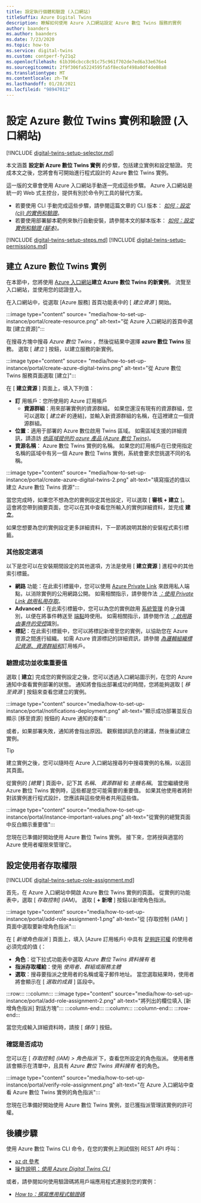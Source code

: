 ```yaml
---
title: 設定執行個體和驗證 (入口網站)
titleSuffix: Azure Digital Twins
description: 瞭解如何使用 Azure 入口網站設定 Azure 數位 Twins 服務的實例
author: baanders
ms.author: baanders
ms.date: 7/23/2020
ms.topic: how-to
ms.service: digital-twins
ms.custom: contperf-fy21q2
ms.openlocfilehash: 61b396cbcc8c91c75c961f702de7ed6a33e676e4
ms.sourcegitcommit: 2f9f306fa5224595fa5f8ec6af498a0df4de08a8
ms.translationtype: MT
ms.contentlocale: zh-TW
ms.lasthandoff: 01/28/2021
ms.locfileid: "98947012"
---
```

# <a name="set-up-an-azure-digital-twins-instance-and-authentication-portal"></a>設定 Azure 數位 Twins 實例和驗證 (入口網站) 

[!INCLUDE [digital-twins-setup-selector.md](../../includes/digital-twins-setup-selector.md)]

本文涵蓋 **設定新 Azure 數位 Twins 實例** 的步驟，包括建立實例和設定驗證。 完成本文之後，您將會有可開始進行程式設計的 Azure 數位 Twins 實例。

這一版的文章會使用 Azure 入口網站手動逐一完成這些步驟。 Azure 入口網站是統一的 Web 式主控台，提供有別於命令列工具的替代方案。
* 若要使用 CLI 手動完成這些步驟，請參閱這篇文章的 CLI 版本： [*如何：設定 (cli) 的實例和驗證*](how-to-set-up-instance-cli.md)。
* 若要使用部署腳本範例來執行自動安裝，請參閱本文的腳本版本： [*如何：設定實例和驗證 (腳本)*](how-to-set-up-instance-scripted.md)。

[!INCLUDE [digital-twins-setup-steps.md](../../includes/digital-twins-setup-steps.md)]
[!INCLUDE [digital-twins-setup-permissions.md](../../includes/digital-twins-setup-permissions.md)]

## <a name="create-the-azure-digital-twins-instance"></a>建立 Azure 數位 Twins 實例

在本節中，您將使用 [Azure 入口網站](https://ms.portal.azure.com/)**建立 Azure 數位 Twins 的新實例**。 流覽至入口網站，並使用您的認證登入。

在入口網站中，從選取 [Azure 服務] 首頁功能表中的 [ _建立資源_ ] 開始。

:::image type="content" source= "media/how-to-set-up-instance/portal/create-resource.png" alt-text="從 Azure 入口網站的首頁中選取 [建立資源]":::

在搜尋方塊中搜尋 *Azure 數位 Twins* ，然後從結果中選擇 **azure 數位 Twins** 服務。 選取 [ _建立_ ] 按鈕，以建立服務的新實例。

:::image type="content" source= "media/how-to-set-up-instance/portal/create-azure-digital-twins.png" alt-text="從 Azure 數位 Twins 服務頁面選取 [建立]":::

在 [ **建立資源** ] 頁面上，填入下列值：
* **訂** 用帳戶：您所使用的 Azure 訂用帳戶
  - **資源群組**：用來部署實例的資源群組。 如果您還沒有現有的資源群組，您可以選取 [ *建立新* 的連結]，並輸入新資源群組的名稱，在這裡建立一個資源群組。
* **位置**：適用于部署的 Azure 數位啟用 Twins 區域。 如需區域支援的詳細資訊，請造訪 [*依區域提供的 azure 產品 (Azure 數位 Twins)*](https://azure.microsoft.com/global-infrastructure/services/?products=digital-twins)。
* **資源名稱**： Azure 數位 Twins 實例的名稱。 如果您的訂用帳戶在已使用指定名稱的區域中有另一個 Azure 數位 Twins 實例，系統會要求您挑選不同的名稱。

:::image type="content" source= "media/how-to-set-up-instance/portal/create-azure-digital-twins-2.png" alt-text="填寫描述的值以建立 Azure 數位 Twins 資源":::

當您完成時，如果您不想為您的實例設定其他設定，可以選取 [ **審核 + 建立** ]。 這會將您帶到摘要頁面，您可以在其中查看您所輸入的實例詳細資料，並完成 **建立**。 

如果您想要為您的實例設定更多詳細資料，下一節將說明其餘的安裝程式索引標籤。

### <a name="additional-setup-options"></a>其他設定選項

以下是您可以在安裝期間設定的其他選項，方法是使用 [ **建立資源** ] 進程中的其他索引標籤。

* **網路** 功能：在此索引標籤中，您可以使用 [Azure Private Link](../private-link/private-link-overview.md) 來啟用私人端點，以消除實例的公用網路公開。 如需相關指示，請參閱作法 [*：使用 Private Link 啟用私用存取*](how-to-enable-private-link.md#add-a-private-endpoint-during-instance-creation)。
* **Advanced**：在此索引標籤中，您可以為您的實例啟用 [系統管理](../active-directory/managed-identities-azure-resources/overview.md) 的身分識別，以便在將事件轉送至 [端點](concepts-route-events.md)時使用。 如需相關指示，請參閱作法 [*：啟用路由事件的受控*](how-to-enable-managed-identities.md)識別。
* **標記**：在此索引標籤中，您可以將標記新增至您的實例，以協助您在 Azure 資源之間進行組織。 如需 Azure 資源標記的詳細資訊，請參閱 [*為邏輯組織標記資源、資源群組和*](../azure-resource-manager/management/tag-resources.md)訂用帳戶。

### <a name="verify-success-and-collect-important-values"></a>驗證成功並收集重要值

選取 [ **建立**] 完成您的實例設定之後，您可以透過入口網站圖示列，在您的 Azure 通知中查看實例部署的狀態。 通知將會指出部署成功的時間，您將能夠選取 [ _移至資源_ ] 按鈕來查看您建立的實例。

:::image type="content" source="media/how-to-set-up-instance/portal/notifications-deployment.png" alt-text="顯示成功部署並反白顯示 [移至資源] 按鈕的 Azure 通知的查看":::

或者，如果部署失敗，通知將會指出原因。 觀察錯誤訊息的建議，然後重試建立實例。

>[!TIP]
>建立實例之後，您可以隨時在 Azure 入口網站搜尋列中搜尋實例的名稱，以返回其頁面。

從實例的 *[總覽* ] 頁面中，記下其 *名稱*、 *資源群組* 和 *主機名稱*。 當您繼續使用 Azure 數位 Twins 實例時，這些都是您可能需要的重要值。 如果其他使用者將針對該實例進行程式設計，您應該與這些使用者共用這些值。

:::image type="content" source="media/how-to-set-up-instance/portal/instance-important-values.png" alt-text="從實例的總覽頁面中反白顯示重要值":::

您現在已準備好開始使用 Azure 數位 Twins 實例。 接下來，您將授與適當的 Azure 使用者權限來管理它。

## <a name="set-up-user-access-permissions"></a>設定使用者存取權限

[!INCLUDE [digital-twins-setup-role-assignment.md](../../includes/digital-twins-setup-role-assignment.md)]

首先，在 Azure 入口網站中開啟 Azure 數位 Twins 實例的頁面。 從實例的功能表中，選取 [ *存取控制] (IAM)*。 選取 [  **+ 新增** ] 按鈕以新增角色指派。

:::image type="content" source="media/how-to-set-up-instance/portal/add-role-assignment-1.png" alt-text="從 [存取控制 (IAM) ] 頁面中選取要新增角色指派":::

在 [ *新增角色指派* ] 頁面上，填入 [Azure 訂用帳戶) 中具有 [足夠許可權](#prerequisites-permission-requirements) 的使用者必須完成的值 (：
* **角色**：從下拉式功能表中選取 *Azure 數位 Twins 資料擁有* 者
* **指派存取權給**：使用 *使用者、群組或服務主體*
* **選取**：搜尋要指派之使用者的名稱或電子郵件地址。 當您選取結果時，使用者將會顯示在 [ *選取的成員* ] 區段中。

:::row:::
    :::column:::
        :::image type="content" source="media/how-to-set-up-instance/portal/add-role-assignment-2.png" alt-text="將列出的欄位填入 [新增角色指派] 對話方塊":::
    :::column-end:::
    :::column:::
    :::column-end:::
:::row-end:::

當您完成輸入詳細資料時，請按 [ *儲存* ] 按鈕。

### <a name="verify-success"></a>確認是否成功

您可以在 [ *存取控制] (IAM) > 角色指派* 下，查看您所設定的角色指派。 使用者應該會顯示在清單中，且具有 *Azure 數位 Twins 資料擁有* 者的角色。 

:::image type="content" source="media/how-to-set-up-instance/portal/verify-role-assignment.png" alt-text="在 Azure 入口網站中查看 Azure 數位 Twins 實例的角色指派":::

您現在已準備好開始使用 Azure 數位 Twins 實例，並已獲指派管理該實例的許可權。

## <a name="next-steps"></a>後續步驟

使用 Azure 數位 Twins CLI 命令，在您的實例上測試個別 REST API 呼叫： 
* [az dt 參考](/cli/azure/ext/azure-iot/dt?preserve-view=true&view=azure-cli-latest)
* [操作說明：*使用 Azure Digital Twins CLI*](how-to-use-cli.md)

或者，請參閱如何使用驗證碼將用戶端應用程式連接到您的實例：
* [*How to：撰寫應用程式驗證碼*](how-to-authenticate-client.md)